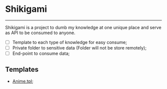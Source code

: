 # Shikigami
---
Shikigami is a project to dumb my knowledge at one unique place and serve as API to be consumed to anyone.

- [ ] Template to each type of knowledge for easy consume;
- [ ] Private folder to sensitive data (Folder will not be store remotely);
- [ ] End-point to consume data;

## Templates
- [Anime.tpl](Anime.tpl.md);
